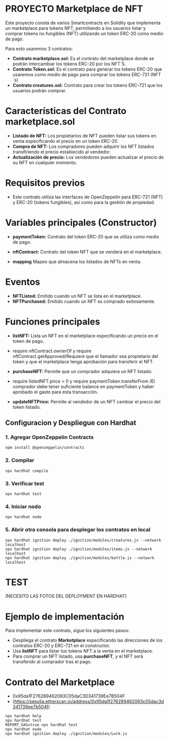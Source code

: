 





# PROYECTO Marketplace de NFT

Este proyecto consta de varios Smartcontracts en Solidity que implementa un marketplace para tokens NFT, permitiendo a los usuarios listar y comprar tokens no fungibles (NFT) utilizando un token ERC-20 como medio de pago.

Para esto usaremos 3 contratos:

- **Contrato marketplace.sol:** Es el contrato del marketplace donde se podrán intercambiar los tokens ERC-20 por los NFT´S.
- **Contrato Token.sol:** Es el contrato para generar los tokens ERC-20 que usaremos como medio de pago para comprar los tokens ERC-721 (NFT´s)
- **Contrato creatures.sol:** Contrato para crear los tokens ERC-721 que los usuarios podrán comprar.


# Características del Contrato marketplace.sol
- **Listado de NFT:** Los propietarios de NFT pueden listar sus tokens en venta especificando el precio en un token ERC-20.
- **Compra de NFT:** Los compradores pueden adquirir los NFT listados transfiriendo el precio establecido al vendedor.
- **Actualización de precio:** Los vendedores pueden actualizar el precio de su NFT en cualquier momento.

# Requisitos previos
- Este contrato utiliza las interfaces de OpenZeppelin para ERC-721 (NFT) y ERC-20 (tokens fungibles), así como para la gestión de propiedad.

# Variables principales (Constructor)
- **paymentToken:** Contrato del token ERC-20 que se utiliza como medio de pago.
- **nftContract:** Contrato del token NFT que se venderá en el marketplace.

- **mapping** Mapeo que almacena los listados de NFTs en venta.

# Eventos
- **NFTListed:** Emitido cuando un NFT se lista en el marketplace.
- **NFTPurchased:** Emitido cuando un NFT es comprado exitosamente.

# Funciones principales

- **listNFT:** Lista un NFT en el marketplace especificando un precio en el token de pago.
- require nftContract.ownerOf y require nftContract.getApproved/Requiere que el llamador sea propietario del token y que el marketplace tenga aprobación para transferir el NFT.

- **purchaseNFT:** Permite que un comprador adquiera un NFT listado.
- require listedNFT.price > 0 y require paymentToken.transferFrom /El comprador debe tener suficiente balance en paymentToken y haber aprobado el gasto para esta transacción.

- **updateNFTPrice:** Permite al vendedor de un NFT cambiar el precio del token listado.


## Configuracion y Despliegue con Hardhat

### 1. Agregar OpenZeppelin Contracts 
```
npm install @openzeppelin/contracts
```
### 2. Compilar
```
npx hardhat compile
```
### 3. Verificar test
```
npx hardhat test
```
### 4. Iniciar nodo
```
npx hardhat node
```
### 5. Abrir otra consola para desplegar los contratos en local
```
npx hardhat ignition deploy ./ignition/modules/creatures.js --network localhost
npx hardhat ignition deploy ./ignition/modules/items.js --network localhost
npx hardhat ignition deploy ./ignition/modules/battle.js --network localhost
```

# TEST
(NECESITO LAS FOTOS DEL DEPLOYMENT EN HARDHAT)

# Ejemplo de implementación
Para implementar este contrato, sigue los siguientes pasos:
- Despliega el contrato **Marketplace** especificando las direcciones de los contratos ERC-20 y ERC-721 en el constructor.
- Usa **listNFT** para listar tus tokens NFT a la venta en el marketplace.
- Para comprar un NFT listado, usa **purchaseNFT**, y el NFT será transferido al comprador tras el pago.

# Contrato del Marketplace
- 0x95da1F276289462093C05daC3D341739Ee7B504F
- (https://sepolia.etherscan.io/address/0x95da1f276289462093c05dac3d341739ee7b504f)

```shell
npx hardhat help
npx hardhat test
REPORT_GAS=true npx hardhat test
npx hardhat node
npx hardhat ignition deploy ./ignition/modules/Lock.js
```
